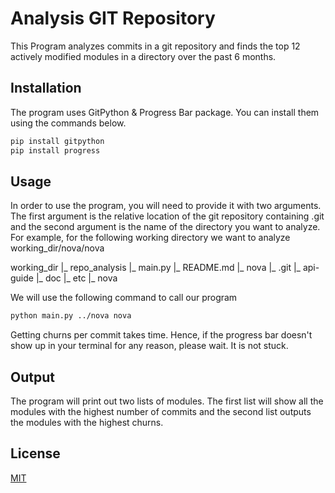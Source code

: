 # Analysis GIT Repository

This Program analyzes commits in a git repository and finds the top 12 actively modified modules in a directory over the past 6 months.

## Installation

The program uses GitPython & Progress Bar package. You can install them using the commands below. 

```bash
pip install gitpython
pip install progress
```

## Usage

In order to use the program, you will need to provide it with two arguments. The first argument is the relative location of the git repository containing .git  and the second argument is the name of the directory you want to analyze. For example, for the following working directory we want to analyze working_dir/nova/nova

working_dir
    |_ repo_analysis
       |_ main.py
       |_ README.md
    |_ nova
       |_ .git
       |_ api-guide
       |_ doc
       |_ etc
       |_ nova

We will use the following command to call our program

```bash
python main.py ../nova nova
```

Getting churns per commit takes time. Hence, if the progress bar doesn't show up in your terminal for any reason, please wait. It is not stuck.

## Output
The program will print out two lists of modules. The first list will show all the modules with the highest number of commits and the second list outputs the modules with the highest churns.

## License
[MIT](https://choosealicense.com/licenses/mit/)
